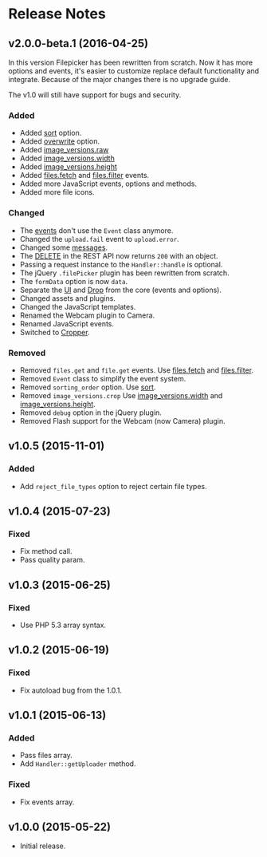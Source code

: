 # Release Notes

## v2.0.0-beta.1 (2016-04-25)

In this version Filepicker has been rewritten from scratch. Now it has more options and events, it's easier to customize replace default functionality and integrate. Because of the major changes there is no upgrade guide.

The v1.0 will still have support for bugs and security.

### Added

- Added [sort](configphp.md#sort) option.
- Added [overwrite](configphp.md#overwrite) option.
- Added [image_versions.raw](configphp.md#raw)
- Added [image_versions.width](configphp.md#width)
- Added [image_versions.height](configphp.md#height)
- Added [files.fetch](apiphp.md#filesfetch) and [files.filter](apiphp.md#filesfilter) events.
- Added more JavaScript events, options and methods.
- Added more file icons.

### Changed

- The [events](apiphp.md#available-events) don't use the `Event` class anymore.
- Changed the `upload.fail` event to `upload.error`.
- Changed some [messages](configphp.md#messages).
- The [DELETE](apiphp.md#delete-a-file) in the REST API now returns `200` with an object.
- Passing a request instance to the `Handler::handle` is optional.
- The jQuery `.filePicker` plugin has been rewritten from scratch.
- The `formData` option is now `data`.
- Separate the [UI](ui.md) and [Drop](drop.md) from the core (events and options).
- Changed assets and plugins. 
- Changed the JavaScript templates. 
- Renamed the Webcam plugin to Camera.
- Renamed JavaScript events.
- Switched to [Cropper](https://github.com/fengyuanchen/cropper).

### Removed

- Removed `files.get` and `file.get` events. Use [files.fetch](apiphp.md#filesfetch) and [files.filter](apiphp.md#filesfilter).
- Removed `Event` class to simplify the event system.
- Removed `sorting_order` option. Use [sort](configphp.md#sort).
- Removed `image_versions.crop` Use [image_versions.width](configphp.md#width) and [image_versions.height](configphp.md#height).
- Removed `debug` option in the jQuery plugin.
- Removed Flash support for the Webcam (now Camera) plugin.


## v1.0.5 (2015-11-01)

### Added

- Add `reject_file_types` option to reject certain file types.
    
## v1.0.4 (2015-07-23)

### Fixed

- Fix method call.
- Pass quality param.

## v1.0.3 (2015-06-25)

### Fixed 

- Use PHP 5.3 array syntax.
    
## v1.0.2 (2015-06-19)

### Fixed

- Fix autoload bug from the 1.0.1.
    
## v1.0.1 (2015-06-13)

### Added

- Pass files array.
- Add `Handler::getUploader` method.

### Fixed

- Fix events array.

## v1.0.0 (2015-05-22)

- Initial release.
